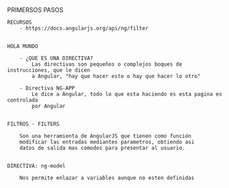 PRIMERSOS PASOS
	
	RECURSOS
		- https://docs.angularjs.org/api/ng/filter


	HOLA MUNDO

		- ¿QUE ES UNA DIRECTIVA?
			Las directivas son pequeños o complejos boques de instrucciones, que le dicen
			a Angular, "hay que hacer esto o hay que hacer lo otro"

		- Directiva NG-APP
			Le dice a Angular, todo lo que esta haciendo es esta pagina es controlada 
			por Angular

	
	FILTROS - FILTERS

		Son una herramienta de AngularJS que tienen como función 
		modificar las entradas mediantes parametros, obtiendo asi
		datos de salida mas comodos para presentar al usuario.


	DIRECTIVA: ng-model

		Nos permite enlazar a variables aunque no esten definidas

	

